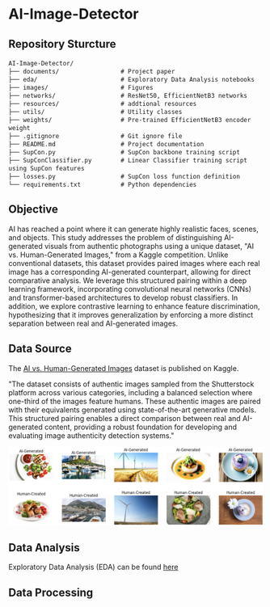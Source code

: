 # AI-Image-Detector

## Repository Sturcture
```
AI-Image-Detector/
├── documents/                 # Project paper
├── eda/                       # Exploratory Data Analysis notebooks
├── images/                    # Figures
├── networks/                  # ResNet50, EfficientNetB3 networks
├── resources/                 # addtional resources
├── utils/                     # Utility classes
├── weights/                   # Pre-trained EfficientNetB3 encoder weight
├── .gitignore                 # Git ignore file
├── README.md                  # Project documentation
├── SupCon.py                  # SupCon backbone training script
├── SupConClassifier.py        # Linear Classifier training script using SupCon features
├── losses.py                  # SupCon loss function definition
└── requirements.txt           # Python dependencies
```


## Objective

AI has reached a point where it can generate highly realistic faces, scenes, and objects. This study addresses the problem of distinguishing AI-generated visuals from authentic photographs using a unique dataset, "AI vs. Human-Generated Images," from a Kaggle competition. Unlike conventional datasets, this dataset provides paired images where each real image has a corresponding AI-generated counterpart, allowing for direct comparative analysis. We leverage this structured pairing within a deep learning framework, incorporating convolutional neural networks (CNNs) and transformer-based architectures to develop robust classifiers. In addition, we explore contrastive learning to enhance feature discrimination, hypothesizing that it improves generalization by enforcing a more distinct separation between real and AI-generated images.

## Data Source

The [AI vs. Human-Generated Images](https://www.kaggle.com/datasets/alessandrasala79/ai-vs-human-generated-dataset?select=test_data_v2) dataset is published on Kaggle.

"The dataset consists of authentic images sampled from the Shutterstock platform across various categories, including a balanced selection where one-third of the images feature humans. These authentic images are paired with their equivalents generated using state-of-the-art generative models. This structured pairing enables a direct comparison between real and AI-generated content, providing a robust foundation for developing and evaluating image authenticity detection systems."

![Sample Dataset](images/dataset.png)


## Data Analysis

Exploratory Data Analysis (EDA) can be found [here](https://github.com/jh000107/AI-Image-Detector/blob/master/eda_V2.ipynb)

## Data Processing
